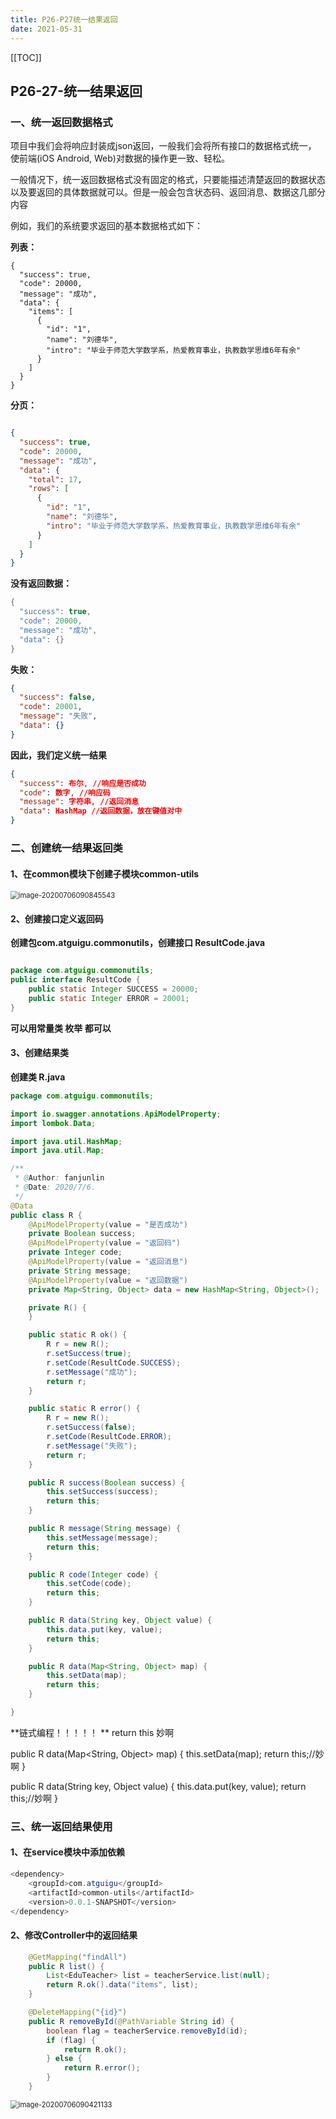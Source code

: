 ```yaml
---
title: P26-P27统一结果返回
date: 2021-05-31
---
```



[[TOC]]



## P26-27-统一结果返回

### 一、统一返回数据格式

项目中我们会将响应封装成json返回，一般我们会将所有接口的数据格式统一， 使前端(iOS Android, Web)对数据的操作更一致、轻松。

一般情况下，统一返回数据格式没有固定的格式，只要能描述清楚返回的数据状态以及要返回的具体数据就可以。但是一般会包含状态码、返回消息、数据这几部分内容

例如，我们的系统要求返回的基本数据格式如下：



**列表：**

```jso
{
  "success": true,
  "code": 20000,
  "message": "成功",
  "data": {
    "items": [
      {
        "id": "1",
        "name": "刘德华",
        "intro": "毕业于师范大学数学系，热爱教育事业，执教数学思维6年有余"
      }
    ]
  }
}
```

**分页：**

```json

{
  "success": true,
  "code": 20000,
  "message": "成功",
  "data": {
    "total": 17,
    "rows": [
      {
        "id": "1",
        "name": "刘德华",
        "intro": "毕业于师范大学数学系，热爱教育事业，执教数学思维6年有余"
      }
    ]
  }
}
```

**没有返回数据：**

```java
{
  "success": true,
  "code": 20000,
  "message": "成功",
  "data": {}
}
```

**失败：**

```json
{
  "success": false,
  "code": 20001,
  "message": "失败",
  "data": {}
}
```



**因此，我们定义统一结果**

```json
{
  "success": 布尔, //响应是否成功
  "code": 数字, //响应码
  "message": 字符串, //返回消息
  "data": HashMap //返回数据，放在键值对中
}
```

### 二、创建统一结果返回类 

#### 1、在common模块下创建子模块common-utils

<img src="https://gitee.com//nopromise/pic/raw/master/typora/20200706090845.png" alt="image-20200706090845543" style="zoom:80%;" />

#### **2、创建接口定义返回码**

**创建包com.atguigu.commonutils，创建接口 ResultCode.java**

```java

package com.atguigu.commonutils;
public interface ResultCode {
    public static Integer SUCCESS = 20000;
    public static Integer ERROR = 20001;
}
```

**可以用常量类 枚举 都可以**

#### **3、创建结果类**

**创建类 R.java**

```java
package com.atguigu.commonutils;

import io.swagger.annotations.ApiModelProperty;
import lombok.Data;

import java.util.HashMap;
import java.util.Map;

/**
 * @Author: fanjunlin
 * @Date: 2020/7/6.
 */
@Data
public class R {
    @ApiModelProperty(value = "是否成功")
    private Boolean success;
    @ApiModelProperty(value = "返回码")
    private Integer code;
    @ApiModelProperty(value = "返回消息")
    private String message;
    @ApiModelProperty(value = "返回数据")
    private Map<String, Object> data = new HashMap<String, Object>();

    private R() {
    }

    public static R ok() {
        R r = new R();
        r.setSuccess(true);
        r.setCode(ResultCode.SUCCESS);
        r.setMessage("成功");
        return r;
    }

    public static R error() {
        R r = new R();
        r.setSuccess(false);
        r.setCode(ResultCode.ERROR);
        r.setMessage("失败");
        return r;
    }

    public R success(Boolean success) {
        this.setSuccess(success);
        return this;
    }

    public R message(String message) {
        this.setMessage(message);
        return this;
    }

    public R code(Integer code) {
        this.setCode(code);
        return this;
    }

    public R data(String key, Object value) {
        this.data.put(key, value);
        return this;
    }

    public R data(Map<String, Object> map) {
        this.setData(map);
        return this;
    }

}

```



**链式编程！！！！！ **  return this     妙啊

 public R data(Map<String, Object> map) {
        this.setData(map);
        return this;//妙啊
    }

 public R data(String key, Object value) {
        this.data.put(key, value);
        return this;//妙啊
    }









### 三、统一返回结果使用

#### 1、在service模块中添加依赖

```java
<dependency>
    <groupId>com.atguigu</groupId>
    <artifactId>common-utils</artifactId>
    <version>0.0.1-SNAPSHOT</version>
</dependency>
```

#### 2、修改Controller中的返回结果

```java
    @GetMapping("findAll")
    public R list() {
        List<EduTeacher> list = teacherService.list(null);
        return R.ok().data("items", list);
    }

    @DeleteMapping("{id}")
    public R removeById(@PathVariable String id) {
        boolean flag = teacherService.removeById(id);
        if (flag) {
            return R.ok();
        } else {
            return R.error();
        }
    }
```







<img src="https://gitee.com//nopromise/pic/raw/master/typora/20200706090421.png" alt="image-20200706090421133" style="zoom:80%;" />

